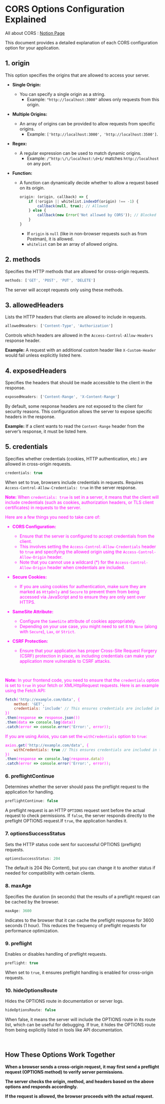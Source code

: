 # CORS Options Configuration Explained

All about CORS : [Notion Page](https://www.notion.so/Backend-15ccbc454e38805bb14af0f46d3fe15a?pvs=4#15ccbc454e38803aa7c0f352b7952e7b)

This document provides a detailed explanation of each CORS configuration option for your application.

## **1. origin**

This option specifies the origins that are allowed to access your server.

* **Single Origin:**

   - You can specify a single origin as a string.
     - Example: `"http://localhost:3000"` allows only requests from this origin.

* **Multiple Origins:**

   - An array of origins can be provided to allow requests from specific origins.
     - Example: `['http://localhost:3000', 'http://localhost:3500']`.

* **Regex:**

   - A regular expression can be used to match dynamic origins.
     - Example: `/^http:\/\/localhost:\d+$/` matches `http://localhost` on any port.

* **Function:**

   - A function can dynamically decide whether to allow a request based on its origin.

     ```javascript
     origin: (origin, callback) => {
         if (!origin || whitelist.indexOf(origin) !== -1) {
             callback(null, true); // Allowed
         } else {
             callback(new Error('Not allowed by CORS')); // Blocked
         }
     }
     ```

     - If `origin` is `null` (like in non-browser requests such as from Postman), it is allowed.
     - `whitelist` can be an array of allowed origins.


## **2. methods**

Specifies the HTTP methods that are allowed for cross-origin requests.

```javascript
methods: ['GET', 'POST', 'PUT', 'DELETE']
```
The server will accept requests only using these methods.


## **3. allowedHeaders**

Lists the HTTP headers that clients are allowed to include in requests.

```javascript
allowedHeaders: ['Content-Type', 'Authorization']
```

Controls which headers are allowed in the `Access-Control-Allow-Headers` response header.

**Example:** A request with an additional custom header like `X-Custom-Header` would fail unless explicitly listed here.


## **4. exposedHeaders**

Specifies the headers that should be made accessible to the client in the response.

```javascript
exposedHeaders: ['Content-Range', 'X-Content-Range']
```
By default, some response headers are not exposed to the client for security reasons.
This configuration allows the server to expose specific headers in the response.

**Example:** If a client wants to read the `Content-Range` header from the server’s response, it must be listed here.


## **5. credentials**

Specifies whether credentials (cookies, HTTP authentication, etc.) are allowed in cross-origin requests.

```javascript
credentials: true
```

When set to true, browsers include credentials in requests.
Requires `Access-Control-Allow-Credentials: true` in the server response.

<span style="color:magenta">

**Note:** When `credentials: true` is set in a server, it means that the client will include credentials (such as cookies, authorization headers, or TLS client certificates) in requests to the server.

Here are a few things you need to take care of:

* **CORS Configuration:**
    * Ensure that the server is configured to accept credentials from the client. 
    * This involves setting the `Access-Control-Allow-Credentials` header to `true` and specifying the allowed origin using the `Access-Control-Allow-Origin` header. 
    * Note that you cannot use a wildcard (*) for the `Access-Control-Allow-Origin` header when credentials are included.

* **Secure Cookies:**
    * If you are using cookies for authentication, make sure they are marked as `HttpOnly` and `Secure` to prevent them from being accessed via JavaScript and to ensure they are only sent over HTTPS.

* **SameSite Attribute:**
    * Configure the `SameSite` attribute of cookies appropriately. 
    * Depending on your use case, you might need to set it to `None` (along with `Secure`), `Lax`, or `Strict`.

* **CSRF Protection:**
    * Ensure that your application has proper Cross-Site Request Forgery (CSRF) protection in place, as including credentials can make your application more vulnerable to CSRF attacks.

<br>

**Note:** In your frontend code, you need to ensure that the `credentials` option is set to `true` in your fetch or XMLHttpRequest requests. Here is an example using the Fetch API:

```javascript
fetch('http://example.com/data', {
    method: 'GET',
    credentials: 'include' // This ensures credentials are included in the request
})
.then(response => response.json())
.then(data => console.log(data))
.catch(error => console.error('Error:', error));
```

If you are using Axios, you can set the `withCredentials` option to `true`:

```javascript
axios.get('http://example.com/data', {
    withCredentials: true // This ensures credentials are included in the request
})
.then(response => console.log(response.data))
.catch(error => console.error('Error:', error));
```
</span>


### **6. preflightContinue**

Determines whether the server should pass the preflight request to the application for handling.

```javascript
preflightContinue: false
```
A preflight request is an HTTP `OPTIONS` request sent before the actual request to check permissions.
If `false`, the server responds directly to the preflight OPTIONS request.If `true`, the application handles it.


### **7. optionsSuccessStatus**

Sets the HTTP status code sent for successful OPTIONS (preflight) requests.

```javascript
optionsSuccessStatus: 204
```

The default is 204 (No Content), but you can change it to another status if needed for compatibility with certain clients.


### **8. maxAge**

Specifies the duration (in seconds) that the results of a preflight request can be cached by the browser.

```javascript
maxAge: 3600
```
Indicates to the browser that it can cache the preflight response for 3600 seconds (1 hour). This reduces the frequency of preflight requests for performance optimization.


### **9. preflight**

Enables or disables handling of preflight requests.

```javascript
preflight: true
```

When set to `true`, it ensures preflight handling is enabled for cross-origin requests.


### **10. hideOptionsRoute**

Hides the OPTIONS route in documentation or server logs.

```javascript
hideOptionsRoute: false
```

When false, it means the server will include the OPTIONS route in its route list, which can be useful for debugging.
If true, it hides the OPTIONS route from being explicitly listed in tools like API documentation.


<br>

## **How These Options Work Together**

**When a browser sends a cross-origin request, it may first send a preflight request (OPTIONS method) to verify server permissions.**

**The server checks the origin, method, and headers based on the above options and responds accordingly.**

**If the request is allowed, the browser proceeds with the actual request.**